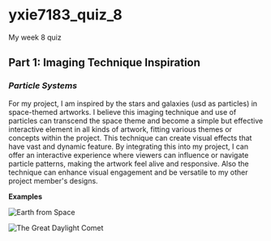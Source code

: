 # yxie7183_quiz_8
My week 8 quiz

## Part 1: Imaging Technique Inspiration
### *Particle Systems*
For my project, I am inspired by the stars and galaxies (usd as particles) in space-themed artworks. I believe this imaging technique and use of particles can transcend the space theme and become a simple but effective interactive element in all kinds of artwork, fitting various themes or concepts within the project. This technique can create visual effects that have vast and dynamic feature. By integrating this into my project, I can offer an interactive experience where viewers can influence or navigate particle patterns, making the artwork feel alive and responsive. Also the technique can enhance visual engagement and be versatile to my other project member's designs. 

**Examples** 

![Earth from Space](https://images-cdn.bridgemanimages.com/api/1.0/image/600wm.LAL.9556540.7055475/453380.jpg)

![The Great Daylight Comet](https://images-cdn.bridgemanimages.com/api/1.0/image/600wm.STC.9300130.7055475/306860.jpg)